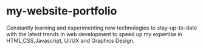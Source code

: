 # my-website-portfolio
Constantly learning and experimenting new technologies to stay-up-to-date with the 
latest trends in web development to speed up my expertise in HTML,CSS,Javascript, UI/UX and Graphics Design.

